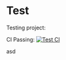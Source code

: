 # Test
Testing project:

CI Passing: [![Test CI](https://github.com/egutbrod/Test/actions/workflows/dotnet.yml/badge.svg)](https://github.com/egutbrod/Test/actions/workflows/dotnet.yml)

asd
